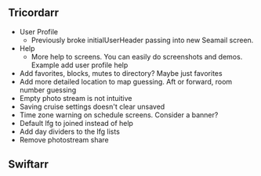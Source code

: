 Tricordarr
----------
* User Profile
  * Previously broke initialUserHeader passing into new Seamail screen.
* Help
  * More help to screens. You can easily do screenshots and demos. Example add user profile help
* Add favorites, blocks, mutes to directory? Maybe just favorites
* Add more detailed location to map guessing. Aft or forward, room number guessing
* Empty photo stream is not intuitive
* Saving cruise settings doesn't clear unsaved
* Time zone warning on schedule screens. Consider a banner?
* Default lfg to joined instead of help
* Add day dividers to the lfg lists
* Remove photostream share

Swiftarr
--------
